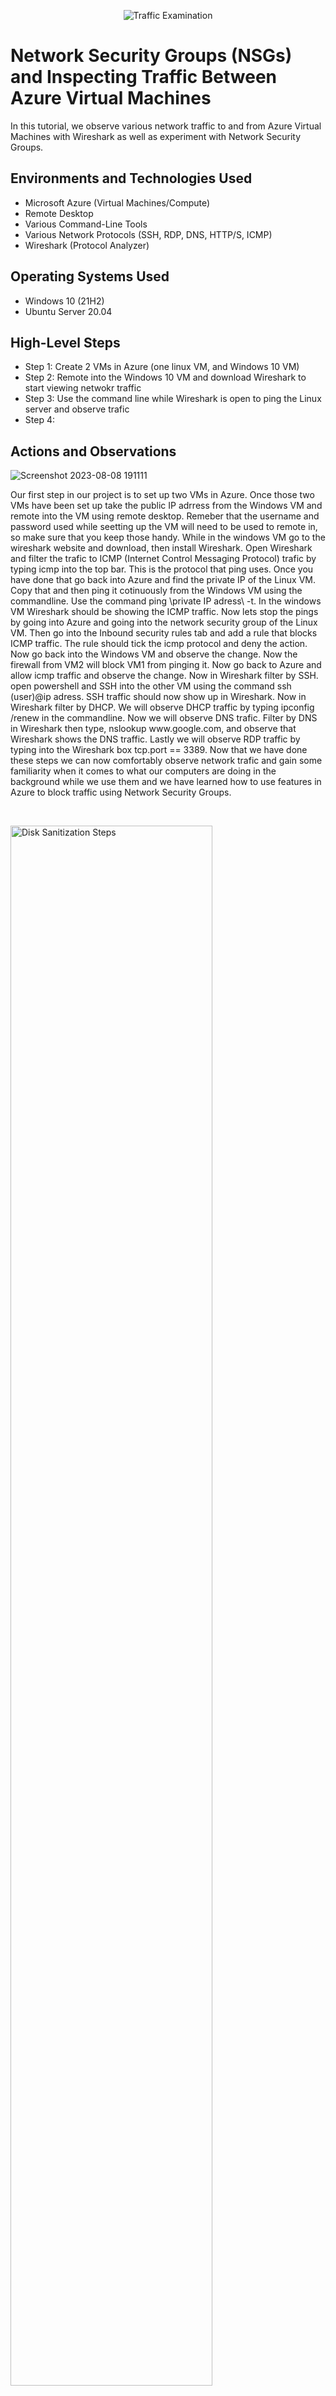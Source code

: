 <p align="center">
<img src="https://i.imgur.com/Ua7udoS.png" alt="Traffic Examination"/>
</p>

<h1>Network Security Groups (NSGs) and Inspecting Traffic Between Azure Virtual Machines</h1>
In this tutorial, we observe various network traffic to and from Azure Virtual Machines with Wireshark as well as experiment with Network Security Groups. <br />

<h2>Environments and Technologies Used</h2>

- Microsoft Azure (Virtual Machines/Compute)
- Remote Desktop
- Various Command-Line Tools
- Various Network Protocols (SSH, RDP, DNS, HTTP/S, ICMP)
- Wireshark (Protocol Analyzer)

<h2>Operating Systems Used </h2>

- Windows 10 (21H2)
- Ubuntu Server 20.04

<h2>High-Level Steps</h2>

- Step 1: Create 2 VMs in Azure (one linux VM, and Windows 10 VM)
- Step 2: Remote into the Windows 10 VM and download Wireshark to start viewing netwokr traffic
- Step 3: Use the command line while Wireshark is open to ping the Linux server and observe trafic
- Step 4:

<h2>Actions and Observations</h2>

<p>

![Screenshot 2023-08-08 191111](https://github.com/gabrielS200/azure-network-protocols/assets/141781540/715a2301-b42e-4edb-942c-ee2c2ff5d602)


</p>
<p>
Our first step in our project is to set up two VMs in Azure. Once those two VMs have been set up take the public IP adrress from the Windows VM and remote into the VM using remote desktop. Remeber that the username and password used while seetting up the VM will need to be used to remote in, so make sure that you keep those handy. While in the windows VM go to the wireshark website and download, then install Wireshark. Open Wireshark and filter the trafic to ICMP (Internet Control Messaging Protocol) trafic by typing icmp into the top bar. This is the protocol that ping uses. Once you have done that go back into Azure and find the private IP of the Linux VM. Copy that and then ping it cotinuously from the Windows VM using the commandline. Use the command ping \private IP adress\ -t. In the windows VM Wireshark should be showing the ICMP traffic. Now lets stop the pings by going into Azure and going into the network security group of the Linux VM. Then go into the Inbound security rules tab and add a rule that blocks ICMP traffic. The rule should tick the icmp protocol and deny the action. Now go back into the Windows VM and observe the change. Now the firewall from VM2 will block VM1 from pinging it. Now go back to Azure and allow icmp traffic and observe the change. Now in Wireshark filter by SSH. open powershell and SSH into the other VM using the command ssh (user)@ip adress. SSH traffic should now show up in Wireshark. Now in Wireshark filter by DHCP. We will observe DHCP traffic by typing ipconfig /renew in the commandline. Now we will observe DNS trafic. Filter by DNS in Wireshark then type, nslookup www.google.com, and observe that Wireshark shows the DNS traffic. Lastly we will observe RDP traffic by typing into the Wireshark box tcp.port == 3389. Now that we have done these steps we can now comfortably observe network trafic and gain some familiarity when it comes to what our computers are doing in the background while we use them and we have learned how to use features in Azure to block traffic using Network Security Groups.
</p>
<br />

<p>
<img src="https://i.imgur.com/DJmEXEB.png" height="80%" width="80%" alt="Disk Sanitization Steps"/>
</p>
<p>
Lorem ipsum dolor sit amet, consectetur adipiscing elit, sed do eiusmod tempor incididunt ut labore et dolore magna aliqua. Ut enim ad minim veniam, quis nostrud exercitation ullamco laboris nisi ut aliquip ex ea commodo consequat. Duis aute irure dolor in reprehenderit in voluptate velit esse cillum dolore eu fugiat nulla pariatur.
</p>
<br />

<p>
<img src="https://i.imgur.com/DJmEXEB.png" height="80%" width="80%" alt="Disk Sanitization Steps"/>
</p>
<p>
Lorem ipsum dolor sit amet, consectetur adipiscing elit, sed do eiusmod tempor incididunt ut labore et dolore magna aliqua. Ut enim ad minim veniam, quis nostrud exercitation ullamco laboris nisi ut aliquip ex ea commodo consequat. Duis aute irure dolor in reprehenderit in voluptate velit esse cillum dolore eu fugiat nulla pariatur.
</p>
<br />
